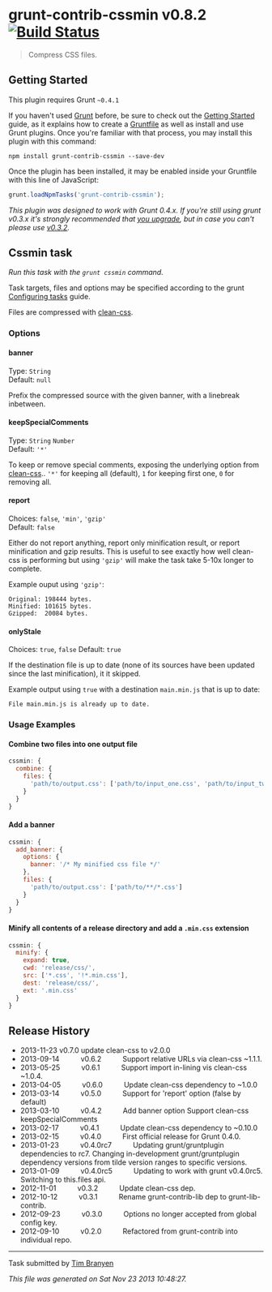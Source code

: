 # grunt-contrib-cssmin v0.8.2 [![Build Status](https://travis-ci.org/phpmycoder/grunt-smart-cssmin.png?branch=master)](https://travis-ci.org/phpmycoder/grunt-smart-cssmin)

> Compress CSS files.



## Getting Started
This plugin requires Grunt `~0.4.1`

If you haven't used [Grunt](http://gruntjs.com/) before, be sure to check out the [Getting Started](http://gruntjs.com/getting-started) guide, as it explains how to create a [Gruntfile](http://gruntjs.com/sample-gruntfile) as well as install and use Grunt plugins. Once you're familiar with that process, you may install this plugin with this command:

```shell
npm install grunt-contrib-cssmin --save-dev
```

Once the plugin has been installed, it may be enabled inside your Gruntfile with this line of JavaScript:

```js
grunt.loadNpmTasks('grunt-contrib-cssmin');
```

*This plugin was designed to work with Grunt 0.4.x. If you're still using grunt v0.3.x it's strongly recommended that [you upgrade](http://gruntjs.com/upgrading-from-0.3-to-0.4), but in case you can't please use [v0.3.2](https://github.com/gruntjs/grunt-contrib-cssmin/tree/grunt-0.3-stable).*



## Cssmin task
_Run this task with the `grunt cssmin` command._

Task targets, files and options may be specified according to the grunt [Configuring tasks](http://gruntjs.com/configuring-tasks) guide.

Files are compressed with [clean-css](https://github.com/GoalSmashers/clean-css).
### Options

#### banner

Type: `String`  
Default: `null`

Prefix the compressed source with the given banner, with a linebreak inbetween.

#### keepSpecialComments

Type: `String` `Number`  
Default: `'*'`

To keep or remove special comments, exposing the underlying option from [clean-css](https://github.com/GoalSmashers/clean-css).. `'*'` for keeping all (default), `1` for keeping first one, `0` for removing all.

#### report
Choices: `false`, `'min'`, `'gzip'`  
Default: `false`

Either do not report anything, report only minification result, or report minification and gzip results.
This is useful to see exactly how well clean-css is performing but using `'gzip'` will make the task take 5-10x longer to complete.

Example ouput using `'gzip'`:

```
Original: 198444 bytes.
Minified: 101615 bytes.
Gzipped:  20084 bytes.
```

#### onlyStale
Choices: `true`, `false`
Default: `true`

If the destination file is up to date (none of its sources have been updated since the last minification), it it skipped.

Example output using `true` with a destination `main.min.js` that is up to date:

```
File main.min.js is already up to date.
```

### Usage Examples

#### Combine two files into one output file

```js
cssmin: {
  combine: {
    files: {
      'path/to/output.css': ['path/to/input_one.css', 'path/to/input_two.css']
    }
  }
}
```

#### Add a banner
```js
cssmin: {
  add_banner: {
    options: {
      banner: '/* My minified css file */'
    },
    files: {
      'path/to/output.css': ['path/to/**/*.css']
    }
  }
}
```

#### Minify all contents of a release directory and add a `.min.css` extension
```js
cssmin: {
  minify: {
    expand: true,
    cwd: 'release/css/',
    src: ['*.css', '!*.min.css'],
    dest: 'release/css/',
    ext: '.min.css'
  }
}
```


## Release History

 * 2013-11-23   v0.7.0   update clean-css to v2.0.0
 * 2013-09-14   v0.6.2   Support relative URLs via clean-css ~1.1.1.
 * 2013-05-25   v0.6.1   Support import in-lining vis clean-css ~1.0.4.
 * 2013-04-05   v0.6.0   Update clean-css dependency to ~1.0.0
 * 2013-03-14   v0.5.0   Support for 'report' option (false by default)
 * 2013-03-10   v0.4.2   Add banner option Support clean-css keepSpecialComments
 * 2013-02-17   v0.4.1   Update clean-css dependency to ~0.10.0
 * 2013-02-15   v0.4.0   First official release for Grunt 0.4.0.
 * 2013-01-23   v0.4.0rc7   Updating grunt/gruntplugin dependencies to rc7. Changing in-development grunt/gruntplugin dependency versions from tilde version ranges to specific versions.
 * 2013-01-09   v0.4.0rc5   Updating to work with grunt v0.4.0rc5. Switching to this.files api.
 * 2012-11-01   v0.3.2   Update clean-css dep.
 * 2012-10-12   v0.3.1   Rename grunt-contrib-lib dep to grunt-lib-contrib.
 * 2012-09-23   v0.3.0   Options no longer accepted from global config key.
 * 2012-09-10   v0.2.0   Refactored from grunt-contrib into individual repo.

---

Task submitted by [Tim Branyen](http://goingslowly.com/)

*This file was generated on Sat Nov 23 2013 10:48:27.*
